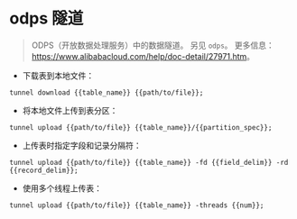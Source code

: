 # odps 隧道

> ODPS（开放数据处理服务）中的数据隧道。
> 另见 `odps`。
> 更多信息：<https://www.alibabacloud.com/help/doc-detail/27971.htm>。

- 下载表到本地文件：

`tunnel download {{table_name}} {{path/to/file}};`

- 将本地文件上传到表分区：

`tunnel upload {{path/to/file}} {{table_name}}/{{partition_spec}};`

- 上传表时指定字段和记录分隔符：

`tunnel upload {{path/to/file}} {{table_name}} -fd {{field_delim}} -rd {{record_delim}};`

- 使用多个线程上传表：

`tunnel upload {{path/to/file}} {{table_name}} -threads {{num}};`